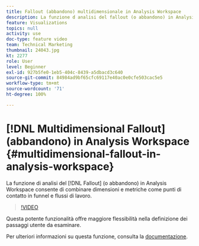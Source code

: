 ```yaml
---
title: Fallout (abbandono) multidimensionale in Analysis Workspace
description: La funzione d analisi del fallout (o abbandono) in Analysis Workspace consente di combinare dimensioni e metriche come punti di contatto in funnel e flussi di lavoro.
feature: Visualizations
topics: null
activity: use
doc-type: feature video
team: Technical Marketing
thumbnail: 24043.jpg
kt: 2277
role: User
level: Beginner
exl-id: 927b5fe0-1eb5-404c-8439-a5dbacd3c640
source-git-commit: 84984ad9bf65cfc69117e40ac0e0cfe503cac5e5
workflow-type: tm+mt
source-wordcount: '71'
ht-degree: 100%

---
```


# [!DNL Multidimensional Fallout] (abbandono) in Analysis Workspace {#multidimensional-fallout-in-analysis-workspace}

La funzione di analisi del [!DNL Fallout] (o abbandono) in Analysis Workspace consente di combinare dimensioni e metriche come punti di contatto in funnel e flussi di lavoro.

>[!VIDEO](https://video.tv.adobe.com/v/24043/?quality=12&learn=on)

Questa potente funzionalità offre maggiore flessibilità nella definizione dei passaggi utente da esaminare.

Per ulteriori informazioni su questa funzione, consulta la [documentazione](https://experienceleague.adobe.com/docs/analytics/analyze/analysis-workspace/visualizations/fallout/configuring-interdimensional-fallout.html?lang=it).
